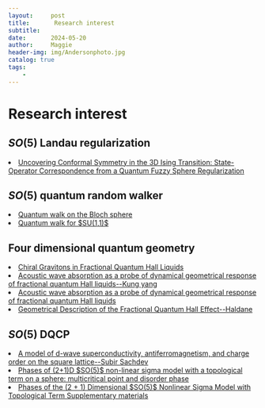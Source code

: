 ```yaml
---
layout:     post
title:       Research interest 
subtitle:   
date:       2024-05-20
author:     Maggie
header-img: img/Andersonphoto.jpg
catalog: true
tags:
    - 
---
```




#  Research interest 

## $SO(5)$ Landau regularization 

<li>
<a href="https://maggiexheuw.github.io/pdf2/PhysRevX.13.021009.pdf">
Uncovering Conformal Symmetry in the 3D Ising Transition: State-Operator Correspondence from a Quantum Fuzzy Sphere Regularization
</a></li>


## $SO(5)$ quantum random walker 


<li>
<a href="https://maggiexheuw.github.io/pdf2/PhysRevA.105.042215.pdf">
Quantum walk on the Bloch sphere
</a></li>

<li>
<a href="https://maggiexheuw.github.io/pdf2/PhysRevA.107.022224 (3).pdf">
Quantum walk for $SU(1,1)$
</a></li>


## Four dimensional quantum geometry 

<li>
<a href="https://maggiexheuw.github.io/pdf2/PhysRevLett.123.146801-accepted (1).pdf">
Chiral Gravitons in Fractional Quantum Hall Liquids
</a></li>



<li>
<a href="https://maggiexheuw.github.io/pdf2/PhysRevB.93.161302-accepted.pdf">
Acoustic wave absorption as a probe of dynamical
geometrical response of fractional quantum Hall liquids--Kung yang
</a></li>

<li>
<a href="https://maggiexheuw.github.io/pdf2/PhysRevB.85.115308-accepted.pdf">
Acoustic wave absorption as a probe of dynamical
geometrical response of fractional quantum Hall liquids
</a></li>

<li>
<a href="https://maggiexheuw.github.io/pdf2/PhysRevLett.107.116801-accepted.pdf">
Geometrical Description of the Fractional Quantum Hall
Effect--Haldane
</a></li>


## $SO(5)$ DQCP 


<li>
<a href="https://maggiexheuw.github.io/pdf2/christos-et-al-2023-a-model-of-d-wave-superconductivity-antiferromagnetism-and-charge-order-on-the-square-lattice.pdf">
A model of d-wave superconductivity, antiferromagnetism, and charge order on the square lattice--Subir Sachdev
</a></li>


<li>
<a href="https://maggiexheuw.github.io/pdf2/2307.05307v3.pdf">
Phases of (2+1)D $SO(5)$ non-linear sigma model with a topological term on a sphere:
multicritical point and disorder phase
</a></li>

<li>
<a href="https://maggiexheuw.github.io/pdf2/wang2021.pdf">
Phases of the (2 + 1) Dimensional $SO(5)$ Nonlinear Sigma Model with Topological Term
Supplementary materials
</a></li>
<a href="https://maggiexheuw.github.io/pdf2/Landau_Level_sup.pdf">